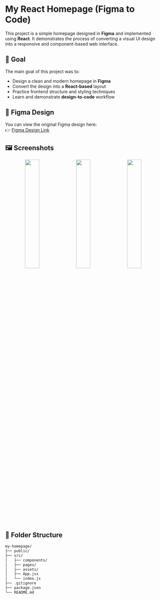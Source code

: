 # My React Homepage (Figma to Code)
This project is a simple homepage designed in **Figma** and implemented using **React**. It demonstrates the process of converting a visual UI design into a responsive and component-based web interface.

## 🎯 Goal

The main goal of this project was to:
- Design a clean and modern homepage in **Figma**
- Convert the design into a **React-based** layout
- Practice frontend structure and styling techniques
- Learn and demonstrate **design-to-code** workflow

## 📐 Figma Design

You can view the original Figma design here:  
👉 [Figma Design Link](https://www.figma.com/design/T37OmQqZ2oeYNW3TR5TUT7/icecream-shop?node-id=1-2&t=1GWR9ZYs7PA3N2eA-1://www.figma.com/file/your-figma-link)

## 🖼️ Screenshots
<p align="center">
  <img src="https://github.com/user-attachments/assets/48ae1beb-518d-475d-8e7f-a87c021cd655" width="30%" style="margin-right: 10px;" />
  <img src="https://github.com/user-attachments/assets/119a5b91-230e-43ce-a562-1eb0844c090a" width="30%" style="margin-right: 10px;" />
  <img src="https://github.com/user-attachments/assets/e7e5f1ed-7aec-4269-a506-2e17a49efec4" width="30%" />
</p>



## 📁 Folder Structure

```bash
my-homepage/
├── public/
├── src/
│   ├── components/
│   ├── pages/
│   ├── assets/
│   ├── App.jsx
│   └── index.js
├── .gitignore
├── package.json
└── README.md

